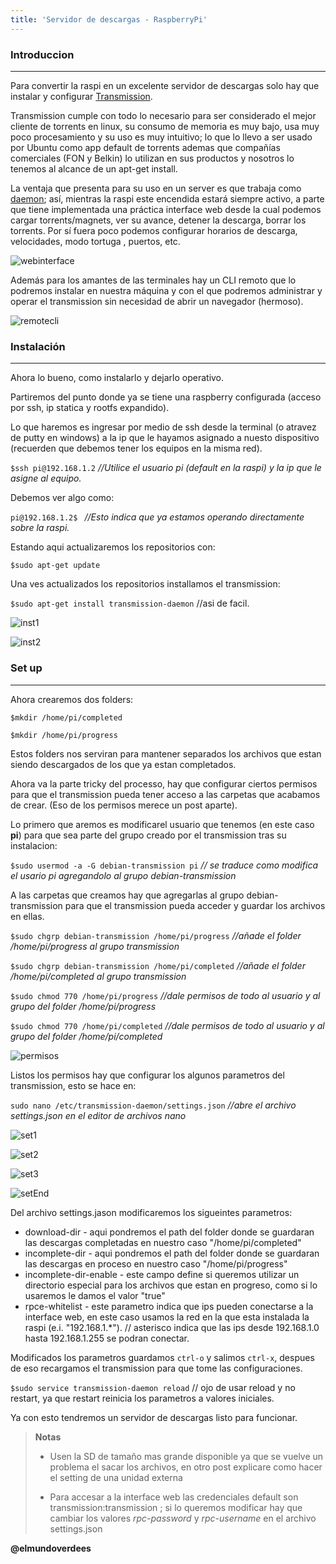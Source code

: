 ```yaml
---
title: 'Servidor de descargas - RaspberryPi'
---
```


### Introduccion
---

Para convertir la raspi en un excelente servidor de descargas solo hay que instalar y configurar [Transmission][1].

Transmission cumple con todo lo necesario para ser considerado el mejor cliente de torrents en linux, su consumo de memoria es muy bajo, usa muy poco procesamiento y su uso es muy intuitivo; lo que lo llevo a ser usado por Ubuntu como app default de torrents ademas que compañías comerciales (FON y Belkin) lo utilizan en sus productos y nosotros lo tenemos al alcance de un apt-get install.

La ventaja que presenta para su uso en un server es que trabaja como [daemon][2]; así, mientras la raspi este encendida estará siempre activo, a parte que tiene implementada una práctica interface web desde la cual podemos cargar torrents/magnets, ver su avance, detener la descarga, borrar los torrents. Por sí fuera poco podemos configurar horarios de descarga, velocidades, modo tortuga , puertos, etc.

![webinterface][imgweb]

Además para los amantes de las terminales hay un CLI remoto que lo podremos instalar en nuestra máquina y con el que podremos administrar y operar el transmission sin necesidad de abrir un navegador (hermoso).

![remotecli][imgrem]

### Instalación
---
Ahora lo bueno, como instalarlo y dejarlo operativo.

Partiremos del punto donde ya se tiene una raspberry configurada (acceso por ssh, ip statica y rootfs expandido).

Lo que haremos es ingresar por medio de ssh desde la terminal (o atravez de putty en windows) a la ip que le hayamos asignado a nuesto dispositivo (recuerden que debemos tener los equipos en la misma red).

`$ssh pi@192.168.1.2` _//Utilice el usuario pi (default en la raspi) y la ip que le asigne al equipo._

Debemos ver algo como:

`pi@192.168.1.2$ ` _//Esto indica que ya estamos operando directamente sobre la raspi._

Estando aqui actualizaremos los repositorios con:

`$sudo apt-get update`

Una ves actualizados los repositorios installamos el transmission:

`$sudo apt-get install transmission-daemon` //asi de facil.

![inst1][imginst1]

![inst2][imginst2]


### Set up
---

Ahora crearemos dos folders:

`$mkdir /home/pi/completed`

`$mkdir /home/pi/progress`

Estos folders nos serviran para mantener separados los archivos que estan siendo descargados de los que ya estan completados.

Ahora va la parte tricky del processo, hay que configurar ciertos permisos para que el transmission pueda tener acceso a las carpetas que acabamos de crear. (Eso de los permisos merece un post aparte).

Lo primero que aremos es modificarel usuario que tenemos (en este caso __pi__) para que sea parte del grupo creado por el transmission tras su instalacion:

`$sudo usermod -a -G debian-transmission pi` _// se traduce como modifica el usario pi agregandolo al grupo debian-transmission_

A las carpetas que creamos hay que agregarlas al grupo debian-transmission para que el transmission pueda acceder y guardar los archivos en ellas.

`$sudo chgrp debian-transmission /home/pi/progress`  _//añade el folder /home/pi/progress al grupo transmission_

`$sudo chgrp debian-transmission /home/pi/completed` _//añade el folder /home/pi/completed al grupo transmission_

`$sudo chmod 770 /home/pi/progress` _//dale permisos de todo al usuario y al grupo del folder /home/pi/progress_

`$sudo chmod 770 /home/pi/completed`  _//dale permisos de todo al usuario y al grupo del folder /home/pi/completed_


![permisos][imgperm]


Listos los permisos hay que configurar los algunos parametros del transmission, esto se hace en:

`sudo nano /etc/transmission-daemon/settings.json` _//abre el archivo settings.json en el editor de archivos nano_

![set1][imgset1]

![set2][imgset2]

![set3][imgset3]

![setEnd][imgsetEnd]

Del archivo settings.jason modificaremos los sigueintes parametros:

* download-dir - aqui pondremos el path del folder donde se guardaran las descargas completadas en nuestro caso "/home/pi/completed"
* incomplete-dir - aqui pondremos el path del folder donde se guardaran las descargas en proceso en nuestro caso "/home/pi/progress"
* incomplete-dir-enable - este campo define si queremos utilizar un directorio especial para los archivos que estan en progreso, como si lo usaremos le damos el valor "true"
* rpce-whitelist - este parametro indica que ips pueden conectarse a la interface web, en este caso usamos la red en la que esta instalada la raspi (e.i. "192.168.1.*"). // asterisco indica que las ips desde 192.168.1.0 hasta 192.168.1.255 se podran conectar.

Modificados los parametros guardamos `ctrl-o` y salimos `ctrl-x`, despues de eso recargamos el transmission para que tome las configuraciones. 

`$sudo service transmission-daemon reload` // ojo de usar reload y no restart, ya que restart reinicia los parametros a valores iniciales.

Ya con esto tendremos un servidor de descargas listo para funcionar.

> __Notas__
>
> * Usen la SD de tamaño mas grande disponible ya que se vuelve un problema el sacar los archivos, en otro post explicare como hacer el setting de una unidad externa
>
> * Para accesar a la interface web las credenciales default son transmission:transmission ; si lo queremos modificar hay que cambiar los valores _rpc-password_ y _rpc-username_ en el archivo settings.json

**__@elmundoverdees__**

[1]: http://www.transmissionbt.com/
[2]: http://en.wikipedia.org/wiki/Daemon_(computing)
[imgweb]: /images/blog/rasp3/web.png "Cliente web"
[imgrem]: /images/blog/rasp3/remote.png "Remote-Cli"
[imginst1]: /images/blog/rasp3/inst_transmission.png "Instalacion 1"
[imginst2]: /images/blog/rasp3/inst_transmission_complete.png "Instalacion 2"
[imgperm]: /images/blog/rasp3/permisos.png "Permisos"
[imgset1]: /images/blog/rasp3/setsOri-1.png "Settings 1"
[imgset2]: /images/blog/rasp3/setsOri-2.png "Settings 2"
[imgset3]: /images/blog/rasp3/setsOri-3.png "Settings 3"
[imgsetEnd]: /images/blog/rasp3/setsMod-1.png "Settings Modificados"


